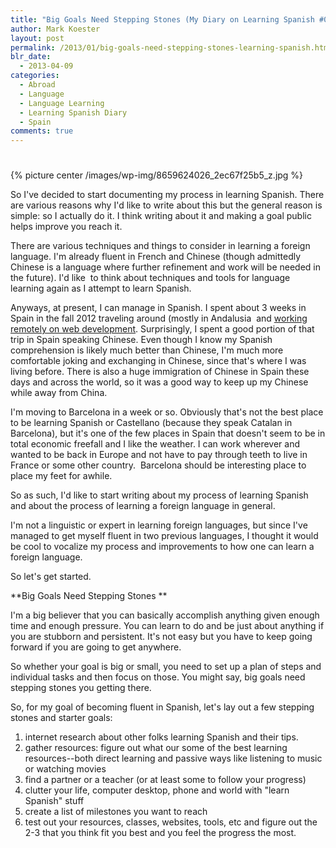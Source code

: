 ```yaml
---
title: "Big Goals Need Stepping Stones (My Diary on Learning Spanish #01)"
author: Mark Koester
layout: post
permalink: /2013/01/big-goals-need-stepping-stones-learning-spanish.html
blr_date:
  - 2013-04-09
categories:
  - Abroad
  - Language
  - Language Learning
  - Learning Spanish Diary
  - Spain
comments: true
---
```


#

{% picture center /images/wp-img/8659624026_2ec67f25b5_z.jpg %}

So I've decided to start documenting my process in learning Spanish. There are various reasons why I'd like to write about this but the general reason is simple: so I actually do it. I think writing about it and making a goal public helps improve you reach it.

There are various techniques and things to consider in learning a foreign language. I'm already fluent in French and Chinese (though admittedly Chinese is a language where further refinement and work will be needed in the future). I'd like  to think about techniques and tools for language learning again as I attempt to learn Spanish.

Anyways, at present, I can manage in Spanish. I spent about 3 weeks in Spain in the fall 2012 traveling around (mostly in Andalusia  and [working remotely on web development][1]. Surprisingly, I spent a good portion of that trip in Spain speaking Chinese. Even though I know my Spanish comprehension is likely much better than Chinese, I'm much more comfortable joking and exchanging in Chinese, since that's where I was living before. There is also a huge immigration of Chinese in Spain these days and across the world, so it was a good way to keep up my Chinese while away from China.

[1]: http://int3c.com

I'm moving to Barcelona in a week or so. Obviously that's not the best place to be learning Spanish or Castellano (because they speak Catalan in Barcelona), but it's one of the few places in Spain that doesn't seem to be in total economic freefall and I like the weather. I can work wherever and wanted to be back in Europe and not have to pay through teeth to live in France or some other country.  Barcelona should be interesting place to place my feet for awhile.

So as such, I'd like to start writing about my process of learning Spanish and about the process of learning a foreign language in general.

<!--more-->

I'm not a linguistic or expert in learning foreign languages, but since I've managed to get myself fluent in two previous languages, I thought it would be cool to vocalize my process and improvements to how one can learn a foreign language.

So let's get started.

**Big Goals Need Stepping Stones **

I'm a big believer that you can basically accomplish anything given enough time and enough pressure. You can learn to do and be just about anything if you are stubborn and persistent. It's not easy but you have to keep going forward if you are going to get anywhere.

So whether your goal is big or small, you need to set up a plan of steps and individual tasks and then focus on those. You might say, big goals need stepping stones you getting there.

So, for my goal of becoming fluent in Spanish, let's lay out a few stepping stones and starter goals:

1.  internet research about other folks learning Spanish and their tips.
2.  gather resources: figure out what our some of the best learning resources--both direct learning and passive ways like listening to music or watching movies
3.  find a partner or a teacher (or at least some to follow your progress)
4.  clutter your life, computer desktop, phone and world with "learn Spanish" stuff
5.  create a list of milestones you want to reach
6.  test out your resources, classes, websites, tools, etc and figure out the 2-3 that you think fit you best and you feel the progress the most.
